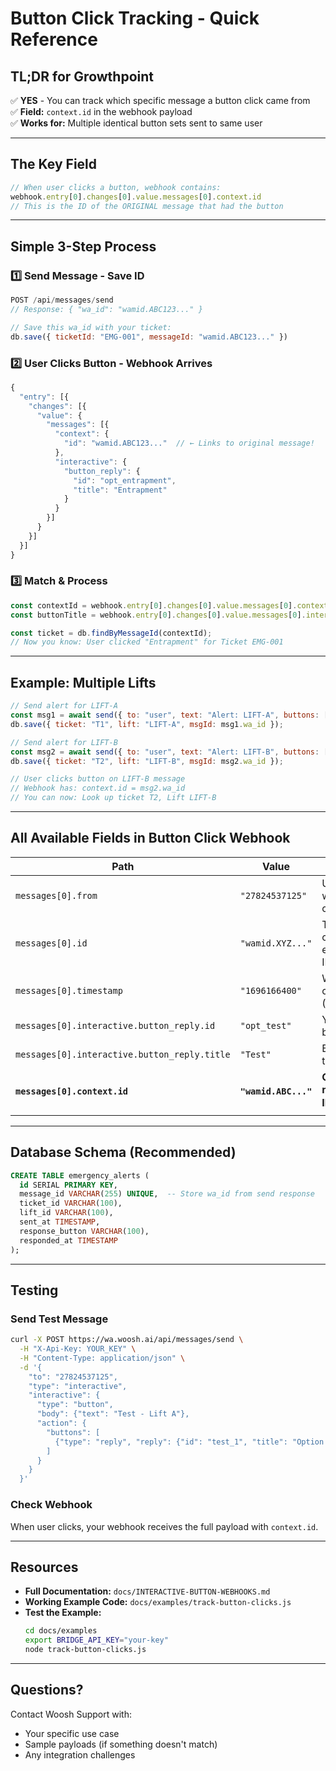 # Button Click Tracking - Quick Reference

## TL;DR for Growthpoint

✅ **YES** - You can track which specific message a button click came from  
✅ **Field:** `context.id` in the webhook payload  
✅ **Works for:** Multiple identical button sets sent to same user

---

## The Key Field

```javascript
// When user clicks a button, webhook contains:
webhook.entry[0].changes[0].value.messages[0].context.id
// This is the ID of the ORIGINAL message that had the button
```

---

## Simple 3-Step Process

### 1️⃣ Send Message - Save ID

```javascript
POST /api/messages/send
// Response: { "wa_id": "wamid.ABC123..." }

// Save this wa_id with your ticket:
db.save({ ticketId: "EMG-001", messageId: "wamid.ABC123..." })
```

### 2️⃣ User Clicks Button - Webhook Arrives

```javascript
{
  "entry": [{
    "changes": [{
      "value": {
        "messages": [{
          "context": {
            "id": "wamid.ABC123..."  // ← Links to original message!
          },
          "interactive": {
            "button_reply": {
              "id": "opt_entrapment",
              "title": "Entrapment"
            }
          }
        }]
      }
    }]
  }]
}
```

### 3️⃣ Match & Process

```javascript
const contextId = webhook.entry[0].changes[0].value.messages[0].context.id;
const buttonTitle = webhook.entry[0].changes[0].value.messages[0].interactive.button_reply.title;

const ticket = db.findByMessageId(contextId);
// Now you know: User clicked "Entrapment" for Ticket EMG-001
```

---

## Example: Multiple Lifts

```javascript
// Send alert for LIFT-A
const msg1 = await send({ to: "user", text: "Alert: LIFT-A", buttons: [...] });
db.save({ ticket: "T1", lift: "LIFT-A", msgId: msg1.wa_id });

// Send alert for LIFT-B  
const msg2 = await send({ to: "user", text: "Alert: LIFT-B", buttons: [...] });
db.save({ ticket: "T2", lift: "LIFT-B", msgId: msg2.wa_id });

// User clicks button on LIFT-B message
// Webhook has: context.id = msg2.wa_id
// You can now: Look up ticket T2, Lift LIFT-B
```

---

## All Available Fields in Button Click Webhook

| Path | Value | Use |
|------|-------|-----|
| `messages[0].from` | `"27824537125"` | User who clicked |
| `messages[0].id` | `"wamid.XYZ..."` | This click event's ID |
| `messages[0].timestamp` | `"1696166400"` | When clicked (Unix) |
| `messages[0].interactive.button_reply.id` | `"opt_test"` | Your button ID |
| `messages[0].interactive.button_reply.title` | `"Test"` | Button text |
| **`messages[0].context.id`** | **`"wamid.ABC..."`** | **Original message ID** ⭐ |

---

## Database Schema (Recommended)

```sql
CREATE TABLE emergency_alerts (
  id SERIAL PRIMARY KEY,
  message_id VARCHAR(255) UNIQUE,  -- Store wa_id from send response
  ticket_id VARCHAR(100),
  lift_id VARCHAR(100),
  sent_at TIMESTAMP,
  response_button VARCHAR(100),
  responded_at TIMESTAMP
);
```

---

## Testing

### Send Test Message
```bash
curl -X POST https://wa.woosh.ai/api/messages/send \
  -H "X-Api-Key: YOUR_KEY" \
  -H "Content-Type: application/json" \
  -d '{
    "to": "27824537125",
    "type": "interactive",
    "interactive": {
      "type": "button",
      "body": {"text": "Test - Lift A"},
      "action": {
        "buttons": [
          {"type": "reply", "reply": {"id": "test_1", "title": "Option 1"}}
        ]
      }
    }
  }'
```

### Check Webhook
When user clicks, your webhook receives the full payload with `context.id`.

---

## Resources

- **Full Documentation:** `docs/INTERACTIVE-BUTTON-WEBHOOKS.md`
- **Working Example Code:** `docs/examples/track-button-clicks.js`
- **Test the Example:**
  ```bash
  cd docs/examples
  export BRIDGE_API_KEY="your-key"
  node track-button-clicks.js
  ```

---

## Questions?

Contact Woosh Support with:
- Your specific use case
- Sample payloads (if something doesn't match)
- Any integration challenges


